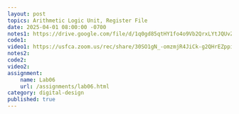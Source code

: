 ```yaml
---
layout: post
topics: Arithmetic Logic Unit, Register File
date: 2025-04-01 08:00:00 -0700
notes1: https://drive.google.com/file/d/1q0gd85qtHY1fo4o9Vb2QrxLYtJQUvZjd/view?usp=sharing
code1: 
video1: https://usfca.zoom.us/rec/share/30SO1gN_-omzmjR4JiCk-g2QHrEZppi-3NApNW15UltKk9Ecj46WDebKeVRxvwIj.OKQTD6U50tNVen7z
notes2: 
code2: 
video2: 
assignment:
    name: Lab06
    url: /assignments/lab06.html
category: digital-design
published: true
---
```

